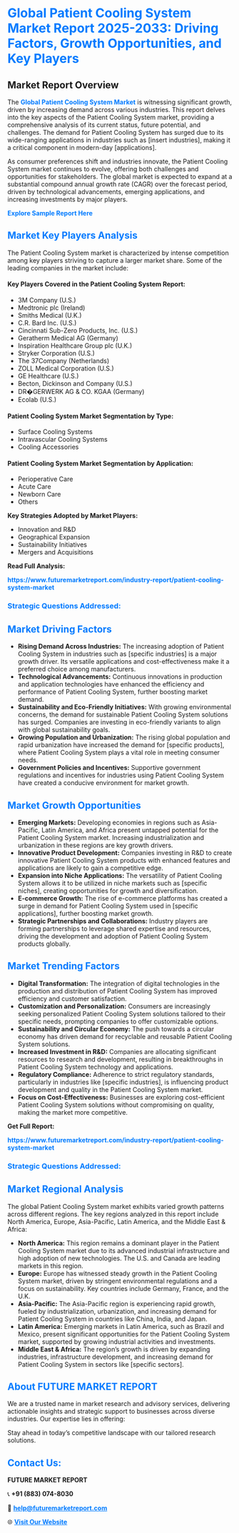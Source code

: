 <h1 style="color: #007BFF;">Global Patient Cooling System Market Report 2025-2033: Driving Factors, Growth Opportunities, and Key Players</h1>

<section id="overview">
<h2>Market Report Overview</h2>
<p>The <a href="https://www.futuremarketreport.com/industry-report/patient-cooling-system-market" style="color: #007BFF; text-decoration: none;"><strong>Global Patient Cooling System Market</strong></a> is witnessing significant growth, driven by increasing demand across various industries. This report delves into the key aspects of the Patient Cooling System market, providing a comprehensive analysis of its current status, future potential, and challenges. The demand for Patient Cooling System has surged due to its wide-ranging applications in industries such as [insert industries], making it a critical component in modern-day [applications].</p>
<p>As consumer preferences shift and industries innovate, the Patient Cooling System market continues to evolve, offering both challenges and opportunities for stakeholders. The global market is expected to expand at a substantial compound annual growth rate (CAGR) over the forecast period, driven by technological advancements, emerging applications, and increasing investments by major players.</p>
</section>

<section id="overview">
<p><a href="https://www.futuremarketreport.com/request-sample/reportId=53619" style="color: #007BFF; text-decoration: none;"><strong>Explore Sample Report Here</strong></a></p>
</section>

<section id="key-players">
<h2 style="color: #007BFF;">Market Key Players Analysis</h2>
<p>The Patient Cooling System market is characterized by intense competition among key players striving to capture a larger market share. Some of the leading companies in the market include:</p>
<h4>Key Players Covered in the Patient Cooling System Report:</h4>
<ul><li>3M Company (U.S.)</li><li>Medtronic plc (Ireland)</li><li>Smiths Medical (U.K.)</li><li>C.R. Bard Inc. (U.S.)</li><li>Cincinnati Sub-Zero Products, Inc. (U.S.)</li><li>Geratherm Medical AG (Germany)</li><li>Inspiration Healthcare Group plc (U.K.)</li><li>Stryker Corporation (U.S.)</li><li>The 37Company (Netherlands)</li><li>ZOLL Medical Corporation (U.S.)</li><li>GE Healthcare (U.S.)</li><li>Becton, Dickinson and Company (U.S.)</li><li>DR�GERWERK AG &amp; CO. KGAA (Germany)</li><li>Ecolab (U.S.)</li></ul>
<h4>Patient Cooling System Market Segmentation by Type:</h4>
<ul><li>Surface Cooling Systems</li><li>Intravascular Cooling Systems</li><li>Cooling Accessories</li></ul>

<h4>Patient Cooling System Market Segmentation by Application:</h4>
<ul><li>Perioperative Care</li><li>Acute Care</li><li>Newborn Care</li><li>Others</li></ul>
<p><strong>Key Strategies Adopted by Market Players:</strong></p>
<ul>
<li>Innovation and R&D</li>
<li>Geographical Expansion</li>
<li>Sustainability Initiatives</li>
<li>Mergers and Acquisitions</li>
</ul>
</section>

<section>
<p><strong>Read Full Analysis: </strong></p><a href="https://www.futuremarketreport.com/industry-report/patient-cooling-system-market" style="color: #007BFF; text-decoration: none;"><strong>https://www.futuremarketreport.com/industry-report/patient-cooling-system-market</strong></a>
<h3 style="color: #007BFF;">Strategic Questions Addressed:</h3>
</section>

<section id="driving-factors">
<h2 style="color: #007BFF;">Market Driving Factors</h2>
<ul>
<li><strong>Rising Demand Across Industries:</strong> The increasing adoption of Patient Cooling System in industries such as [specific industries] is a major growth driver. Its versatile applications and cost-effectiveness make it a preferred choice among manufacturers.</li>
<li><strong>Technological Advancements:</strong> Continuous innovations in production and application technologies have enhanced the efficiency and performance of Patient Cooling System, further boosting market demand.</li>
<li><strong>Sustainability and Eco-Friendly Initiatives:</strong> With growing environmental concerns, the demand for sustainable Patient Cooling System solutions has surged. Companies are investing in eco-friendly variants to align with global sustainability goals.</li>
<li><strong>Growing Population and Urbanization:</strong> The rising global population and rapid urbanization have increased the demand for [specific products], where Patient Cooling System plays a vital role in meeting consumer needs.</li>
<li><strong>Government Policies and Incentives:</strong> Supportive government regulations and incentives for industries using Patient Cooling System have created a conducive environment for market growth.</li>
</ul>
</section>

<section id="growth-opportunities">
<h2 style="color: #007BFF;">Market Growth Opportunities</h2>
<ul>
<li><strong>Emerging Markets:</strong> Developing economies in regions such as Asia-Pacific, Latin America, and Africa present untapped potential for the Patient Cooling System market. Increasing industrialization and urbanization in these regions are key growth drivers.</li>
<li><strong>Innovative Product Development:</strong> Companies investing in R&D to create innovative Patient Cooling System products with enhanced features and applications are likely to gain a competitive edge.</li>
<li><strong>Expansion into Niche Applications:</strong> The versatility of Patient Cooling System allows it to be utilized in niche markets such as [specific niches], creating opportunities for growth and diversification.</li>
<li><strong>E-commerce Growth:</strong> The rise of e-commerce platforms has created a surge in demand for Patient Cooling System used in [specific applications], further boosting market growth.</li>
<li><strong>Strategic Partnerships and Collaborations:</strong> Industry players are forming partnerships to leverage shared expertise and resources, driving the development and adoption of Patient Cooling System products globally.</li>
</ul>
</section>

<section id="trending-factors">
<h2 style="color: #007BFF;">Market Trending Factors</h2>
<ul>
<li><strong>Digital Transformation:</strong> The integration of digital technologies in the production and distribution of Patient Cooling System has improved efficiency and customer satisfaction.</li>
<li><strong>Customization and Personalization:</strong> Consumers are increasingly seeking personalized Patient Cooling System solutions tailored to their specific needs, prompting companies to offer customizable options.</li>
<li><strong>Sustainability and Circular Economy:</strong> The push towards a circular economy has driven demand for recyclable and reusable Patient Cooling System solutions.</li>
<li><strong>Increased Investment in R&D:</strong> Companies are allocating significant resources to research and development, resulting in breakthroughs in Patient Cooling System technology and applications.</li>
<li><strong>Regulatory Compliance:</strong> Adherence to strict regulatory standards, particularly in industries like [specific industries], is influencing product development and quality in the Patient Cooling System market.</li>
<li><strong>Focus on Cost-Effectiveness:</strong> Businesses are exploring cost-efficient Patient Cooling System solutions without compromising on quality, making the market more competitive.</li>
</ul>
</section>

<section>
<p><strong>Get Full Report: </strong></p><a href="https://www.futuremarketreport.com/industry-report/patient-cooling-system-market" style="color: #007BFF; text-decoration: none;"><strong>https://www.futuremarketreport.com/industry-report/patient-cooling-system-market</strong></a>
<h3 style="color: #007BFF;">Strategic Questions Addressed:</h3>
</section>


<section id="regional-analysis">
<h2 style="color: #007BFF;">Market Regional Analysis</h2>
<p>The global Patient Cooling System market exhibits varied growth patterns across different regions. The key regions analyzed in this report include North America, Europe, Asia-Pacific, Latin America, and the Middle East & Africa:</p>
<ul>
<li><strong>North America:</strong> This region remains a dominant player in the Patient Cooling System market due to its advanced industrial infrastructure and high adoption of new technologies. The U.S. and Canada are leading markets in this region.</li>
<li><strong>Europe:</strong> Europe has witnessed steady growth in the Patient Cooling System market, driven by stringent environmental regulations and a focus on sustainability. Key countries include Germany, France, and the U.K.</li>
<li><strong>Asia-Pacific:</strong> The Asia-Pacific region is experiencing rapid growth, fueled by industrialization, urbanization, and increasing demand for Patient Cooling System in countries like China, India, and Japan.</li>
<li><strong>Latin America:</strong> Emerging markets in Latin America, such as Brazil and Mexico, present significant opportunities for the Patient Cooling System market, supported by growing industrial activities and investments.</li>
<li><strong>Middle East & Africa:</strong> The region’s growth is driven by expanding industries, infrastructure development, and increasing demand for Patient Cooling System in sectors like [specific sectors].</li>
</ul>
</section>

<footer>
<h2 style="color: #007BFF;">About FUTURE MARKET REPORT</h2>
<p>We are a trusted name in market research and advisory services, delivering actionable insights and strategic support to businesses across diverse industries. Our expertise lies in offering:</p>

<p>Stay ahead in today’s competitive landscape with our tailored research solutions.</p>

<h2 style="color: #007BFF;">Contact Us:</h2>
<p><strong>FUTURE MARKET REPORT</strong></p>
<p>📞 <strong>+91 (883) 074-8030</strong></p>
<p>📧 <strong><a href="mailto:help@futuremarketreport.com" style="color: #007BFF;">help@futuremarketreport.com</a></strong></p>
<p>🌐 <strong><a href="https://www.futuremarketreport.com/" style="color: #007BFF;">Visit Our Website</a></strong></p>
</footer>